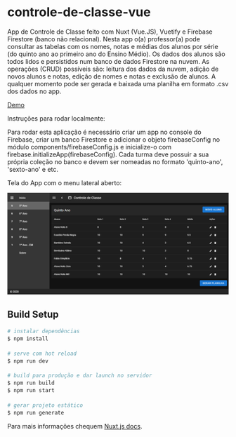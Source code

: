 # controle-de-classe-vue

App de Controle de Classe feito com Nuxt (Vue.JS), Vuetify e Firebase Firestore (banco não relacional). Nesta app o(a) professor(a) pode consultar as tabelas com os nomes, notas e médias dos alunos por série (do quinto ano ao primeiro ano do Ensino Médio). Os dados dos alunos são todos lidos e persistidos num banco de dados Firestore na nuvem. As operações (CRUD) possíveis são: leitura dos dados da nuvem, adição de novos alunos e notas, edição de nomes e notas e exclusão de alunos. A qualquer momento pode ser gerada e baixada uma planilha em formato .csv dos dados no app.

[Demo](https://sleepy-neumann-e99e77.netlify.app/)

Instruções para rodar localmente:

Para rodar esta aplicação é necessário criar um app no console do Firebase, criar um banco Firestore e adicionar o objeto firebaseConfig no módulo components/firebaseConfig.js e inicialize-o com firebase.initializeApp(firebaseConfig). Cada turma deve possuir a sua própria coleção no banco e devem ser nomeadas no formato 'quinto-ano', 'sexto-ano' e etc.

Tela do App com o menu lateral aberto:

![Tela 1](https://raw.githubusercontent.com/oliveira-vh/controle-de-classe-vue/master/Screenshot.png)

## Build Setup

```bash
# instalar dependências
$ npm install

# serve com hot reload
$ npm run dev

# build para produção e dar launch no servidor
$ npm run build
$ npm run start

# gerar projeto estático
$ npm run generate
```

Para mais informações chequem [Nuxt.js docs](https://nuxtjs.org).
